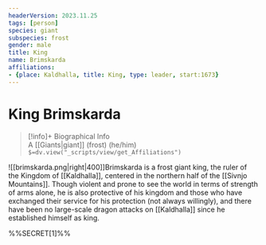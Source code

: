 ```yaml
---
headerVersion: 2023.11.25
tags: [person]
species: giant
subspecies: frost
gender: male
title: King
name: Brimskarda
affiliations:
- {place: Kaldhalla, title: King, type: leader, start:1673}
---
```

# King Brimskarda
>[!info]+ Biographical Info  
> A [[Giants|giant]] (frost) (he/him)  
> `$=dv.view("_scripts/view/get_Affiliations")`

![[brimskarda.png|right|400]]Brimskarda is a frost giant king, the ruler of the Kingdom of [[Kaldhalla]], centered in the northern half of the [[Sivnjo Mountains]]. Though violent and prone to see the world in terms of strength of arms alone, he is also protective of his kingdom and those who have exchanged their service for his protection (not always willingly), and there have been no large-scale dragon attacks on [[Kaldhalla]] since he established himself as king. 

%%SECRET[1]%%